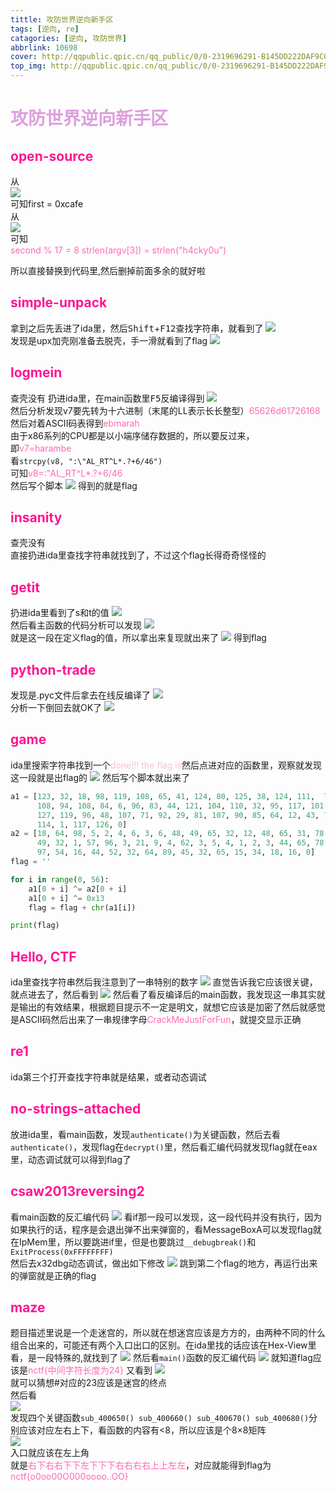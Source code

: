 ```yaml
---
tittle: 攻防世界逆向新手区
tags: [逆向, re]
catagories: [逆向, 攻防世界]
abbrlink: 10698
cover: http://qqpublic.qpic.cn/qq_public/0/0-2319696291-B145DD222DAF9C6202F3BAA3337C5CC2/0?fmt=jpg&size=40&h=700&w=700&ppv=1/0
top_img: http://qqpublic.qpic.cn/qq_public/0/0-2319696291-B145DD222DAF9C6202F3BAA3337C5CC2/0?fmt=jpg&size=40&h=700&w=700&ppv=1/0
---
```


# <font color = "Plum">攻防世界逆向新手区</font>
## <font color="DeepPink">open-source</font>

从  
![](攻防世界逆向新手区/1.png)  
可知first = 0xcafe  
从  
![](攻防世界逆向新手区/2.png)  
可知  
<font color = "HotPink">second % 17 = 8
strlen(argv[3]) = strlen("h4cky0u")</font>

所以直接替换到代码里,然后删掉前面多余的就好啦

## <font color="DeepPink">simple-unpack</font>
拿到之后先丢进了ida里，然后<kbd>Shift</kbd>+<kbd>F12</kbd>查找字符串，就看到了
![](攻防世界逆向新手区/3.png)  
发现是upx加壳刚准备去脱壳，手一滑就看到了flag
![](攻防世界逆向新手区/4.png)

## <font color="DeepPink">logmein</font>
查壳没有
扔进ida里，在main函数里<kbd>F5</kbd>反编译得到
![](攻防世界逆向新手区/5.png)  
然后分析发现v7要先转为十六进制（末尾的LL表示长长整型）<font color = "HotPink">65626d61726168</font>  
然后对着ASCII码表得到<font color = "HotPink">ebmarah</font>  
由于x86系列的CPU都是以小端序储存数据的，所以要反过来，  
即<font color = "HotPink">v7=harambe</font>  
看`strcpy(v8, ":\"AL_RT^L*.?+6/46")`  
可知<font color = "HotPink">v8=:\"AL_RT^L*.?+6/46</font>  
然后写个脚本
![](攻防世界逆向新手区/6.png)
得到的就是flag

## <font color="DeepPink">insanity</font>
查壳没有  
直接扔进ida里查找字符串就找到了，不过这个flag长得奇奇怪怪的

## <font color="DeepPink">getit</font>
扔进ida里看到了s和t的值
![](攻防世界逆向新手区/7.png)  
然后看主函数的代码分析可以发现
![](攻防世界逆向新手区/8.png)  
就是这一段在定义flag的值，所以拿出来复现就出来了
![](攻防世界逆向新手区/9.png)
得到flag

## <font color="DeepPink">python-trade</font>
发现是.pyc文件后拿去在线反编译了
![](攻防世界逆向新手区/10.png)  
分析一下倒回去就OK了
![](攻防世界逆向新手区/11.png)

## <font color="DeepPink">game</font>
ida里搜索字符串找到一个<font color = "Pink">done!!! the flag is</font>然后点进对应的函数里，观察就发现这一段就是出flag的
![](攻防世界逆向新手区/12.png)
然后写个脚本就出来了
```Python
a1 = [123, 32, 18, 98, 119, 108, 65, 41, 124, 80, 125, 38, 124, 111,  74, 49, 83,
      108, 94, 108, 84, 6, 96, 83, 44, 121, 104, 110, 32, 95, 117, 101, 99, 123,
      127, 119, 96, 48, 107, 71, 92, 29, 81, 107, 90, 85, 64, 12, 43, 76, 86, 13,
      114, 1, 117, 126, 0]
a2 = [18, 64, 98, 5, 2, 4, 6, 3, 6, 48, 49, 65, 32, 12, 48, 65, 31, 78, 62, 32,
      49, 32, 1, 57, 96, 3, 21, 9, 4, 62, 3, 5, 4, 1, 2, 3, 44, 65, 78, 32, 16,
      97, 54, 16, 44, 52, 32, 64, 89, 45, 32, 65, 15, 34, 18, 16, 0]
flag = ''

for i in range(0, 56):
    a1[0 + i] ^= a2[0 + i]
    a1[0 + i] ^= 0x13
    flag = flag + chr(a1[i])

print(flag)
```
## <font color="DeepPink">Hello, CTF</font>
ida里查找字符串然后我注意到了一串特别的数字
![](攻防世界逆向新手区/14.png)
直觉告诉我它应该很关键，就点进去了，然后看到
![](攻防世界逆向新手区/15.png)
然后看了看反编译后的main函数，我发现这一串其实就是输出的有效结果，根据题目提示不一定是明文，就想它应该是加密了然后就感觉是ASCII码然后出来了一串规律字母<font color = "HotPink">CrackMeJustForFun</font>，就提交显示正确

## <font color="DeepPink">re1</font>
ida第三个打开查找字符串就是结果，或者动态调试

## <font color="DeepPink">no-strings-attached</font>
放进ida里，看main函数，发现`authenticate()`为关键函数，然后去看`authenticate()`，发现flag在`decrypt()`里，然后看汇编代码就发现flag就在eax里，动态调试就可以得到flag了

## <font color="DeepPink">csaw2013reversing2</font>
看main函数的反汇编代码
![](攻防世界逆向新手区/16.png)
看if那一段可以发现，这一段代码并没有执行，因为如果执行的话，程序是会退出弹不出来弹窗的，看MessageBoxA可以发现flag就在IpMem里，所以要跳进if里，但是也要跳过`__debugbreak()`和`ExitProcess(0xFFFFFFFF)`  
然后去x32dbg动态调试，做出如下修改
![](攻防世界逆向新手区/17.png)
跳到第二个flag的地方，再运行出来的弹窗就是正确的flag

## <font color="DeepPink">maze</font>
  题目描述里说是一个走迷宫的，所以就在想迷宫应该是方方的，由两种不同的什么组合出来的，可能还有两个入口出口的区别。在ida里找的话应该在Hex-View里看，是一段特殊的,就找到了
  ![](攻防世界逆向新手区/21.png)
  然后看`main()`函数的反汇编代码
  ![](攻防世界逆向新手区/19.png)
就知道flag应该是<font color="HotPink">nctf{中间字符长度为24}</font>
又看到
![](攻防世界逆向新手区/22.png)  
就可以猜想#对应的23应该是迷宫的终点  
然后看  
![](攻防世界逆向新手区/20.png)  
发现四个关键函数`sub_400650() sub_400660() sub_400670() sub_400680()`分别应该对应左右上下，看函数的内容有<8，所以应该是个8×8矩阵  
![](攻防世界逆向新手区/23.png)  
入口就应该在左上角   
就是<font color="HotPink">右下右右下下左下下下右右右右上上左左</font>，对应就能得到flag为<font color="HotPink">nctf{o0oo00O000oooo..OO}</font>
